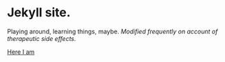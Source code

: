 # Jekyll site. # 
Playing around, learning things, maybe.
*Modified frequently on account of therapeutic side effects.*

[Here I am](http://twitter.com/ericajaclyn)


